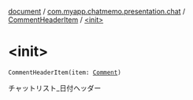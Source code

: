 [document](../../index.md) / [com.myapp.chatmemo.presentation.chat](../index.md) / [CommentHeaderItem](index.md) / [&lt;init&gt;](./-init-.md)

# &lt;init&gt;

`CommentHeaderItem(item: `[`Comment`](../../com.myapp.chatmemo.domain.model.value/-comment/index.md)`)`

チャットリスト_日付ヘッダー


